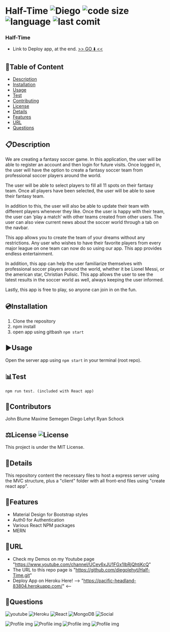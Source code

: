 # Half-Time ![Diego](https://img.shields.io/badge/version-v1.0.0-yellow) ![code size](https://img.shields.io/github/languages/code-size/diegolehyt/Half-Time) ![language](https://img.shields.io/github/languages/top/diegolehyt/Half-Time) ![last comit](https://img.shields.io/github/last-commit/diegolehyt/Half-Time)  
### Half-Time

- Link to Deploy app, at the end. [>> GO ⬇️ <<](#url)

## 📌Table of Content

* [Description](#description)
* [Installation](#installation)
* [Usage](#usage)
* [Test](#test)
* [Contributing](#contributing)
* [License](#license)
* [Details](#details)
* [Features](#features)
* [URL](#url)
* [Questions](#questions)

## 📋Description
We are creating a fantasy soccer game. In this application, the user will be able to register an account and then login for future visits. Once logged in, the user will have the option to create a fantasy soccer team from professional soccer players around the world. 

The user will be able to select players to fill all 11 spots on their fantasy team. Once all players have been selected, the user will be able to save their fantasy team. 

In addition to this, the user will also be able to update their team with different players whenever they like. Once the user is happy with their team, the user can ‘play a match’ with other teams created from other users. The user can also view current news about the soccer world through a tab on the navbar.

This app allows you to create the team of your dreams without any restrictions. Any user who wishes to have their favorite players from every major league on one team can now do so using our app. This app provides endless entertainment.

In addition, this app can help the user familiarize themselves with professional soccer players around the world, whether it be Lionel Messi, or the american star, Christian Pulisic. This app allows the user to see the latest results in the soccer world as well, always keeping the user informed. 
 
Lastly, this app is free to play, so anyone can join in on the fun.

## 💿Installation
  1. Clone the repository 
  2. npm install
  3. open app using gitbash ```npm start```

## ▶️Usage
Open the server app using ```npm start``` in your terminal (root repo).   

## 📊Test
 ```
 npm run test. (included with React app)
 ```
## 🤝Contributors
John Blume
Maxime Semegen
Diego Lehyt
Ryan Schock
          
## ⚖️License  ![License](https://img.shields.io/github/license/diegolehyt/Half-Time)
This project is under the MIT License.

## 📑Details

This repository content the necessary files to host a express server using the MVC structure, plus a "client" folder with all front-end files using "create react app".

## 📀Features
- Material Design for Bootstrap styles
- Auth0 for Authentication
- Various React NPM packages
- MERN

## 🔗URL  

- Check my Demos on my Youtube page "https://www.youtube.com/channel/UCev6xJU1FGx1IbRjQhtjKcQ"
- The URL to this repo page is "https://github.com/diegolehyt/Half-Time.git"
- Deploy App on Heroku Here! --> "https://pacific-headland-83804.herokuapp.com/" <--

## 👤Questions  
![youtube](https://img.shields.io/badge/YouTube-red?style=flat&logo=youtube)  ![Heroku](https://img.shields.io/badge/Heroku-purple?style=flat&logo=heroku) ![React](https://img.shields.io/badge/React-gray?style=flat&logo=react)  ![MongoDB](https://img.shields.io/badge/MongoDB-black?style=flat&logo=mongodb)  ![Social](https://img.shields.io/github/followers/diegolehyt?style=social) 

![Profile img](https://avatars1.githubusercontent.com/u/59458188?v=4)
![Profile img](https://avatars2.githubusercontent.com/u/58781339?s=460&u=8f41ed77f56d55d046589d54947399507a58c2d4&v=4)
![Profile img](https://avatars3.githubusercontent.com/u/59546790?s=460&u=7c4e0a53ceae06f3dfc565da06fe1466cd644fbd&v=4)
![Profile img](https://avatars0.githubusercontent.com/u/57155115?s=460&u=67252187b982e42a8a00b04a568e8865c0b08ff8&v=4)
